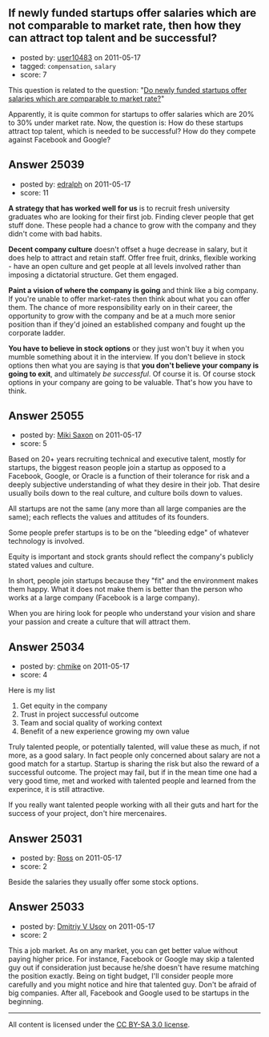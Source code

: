 ## If newly funded startups offer salaries which are not comparable to market rate, then how they can attract top talent and be successful?

- posted by: [user10483](https://stackexchange.com/users/-1/10483-user10483) on 2011-05-17
- tagged: `compensation`, `salary`
- score: 7

This question is related to the question: "[Do newly funded startups offer salaries which are comparable to market rate?][1]"

Apparently, it is quite common for startups to offer salaries which are 20% to 30% under market rate. Now, the question is: How do these startups attract top talent, which is needed to be successful? How do they compete against Facebook and Google? 


  [1]: http://answers.onstartups.com/questions/24984/do-newly-funded-startups-offer-salaries-which-are-comparable-to-market-rate


## Answer 25039

- posted by: [edralph](https://stackexchange.com/users/-1/9362-edralph) on 2011-05-17
- score: 11

**A strategy that has worked well for us** is to recruit fresh university graduates who are looking for their first job.  Finding clever people that get stuff done.  These people had a chance to grow with the company and they didn't come with bad habits.

**Decent company culture** doesn't offset a huge decrease in salary, but it does help to attract and retain staff.  Offer free fruit, drinks, flexible working - have an open culture and get people at all levels involved rather than imposing a dictatorial structure.  Get them engaged.

**Paint a vision of where the company is going** and think like a big company.  If you're unable to offer market-rates then think about what you can offer them.  The chance of more responsibility early on in their career, the opportunity to grow with the company and be at a much more senior position than if they'd joined an established company and fought up the corporate ladder.

**You have to believe in stock options** or they just won't buy it when you mumble something about it in the interview.  If you don't believe in stock options then what you are saying is that **you don't believe your company is going to exit**, and ultimately *be successful*.  Of course it is.  Of course stock options in your company are going to be valuable.  That's how you have to think.


## Answer 25055

- posted by: [Miki Saxon](https://stackexchange.com/users/-1/9961-miki-saxon) on 2011-05-17
- score: 5

Based on 20+ years recruiting technical and executive talent, mostly for startups, the biggest reason people join a startup as opposed to a Facebook, Google, or Oracle is a function of their tolerance for risk and a deeply subjective understanding of what they desire in their job. That desire usually boils down to the real culture, and culture boils down to values.

All startups are not the same (any more than all large companies are the same); each reflects the values and attitudes of its founders.

Some people prefer startups is to be on the "bleeding edge" of whatever technology is involved.

Equity is important and stock grants should reflect the company's publicly stated values and culture.

In short, people join startups because they "fit" and the environment makes them happy. What it does not make them is better than the person who works at a large company (Facebook is a large company).

When you are hiring look for people who understand your vision and share your passion and create a culture that will attract them.


## Answer 25034

- posted by: [chmike](https://stackexchange.com/users/-1/9453-chmike) on 2011-05-17
- score: 4

Here is my list

1. Get equity in the company
2. Trust in project successful outcome
3. Team and social quality of working context
4. Benefit of a new experience growing my own value

Truly talented people, or potentially talented, will value these as much, if not more, as a good salary. In fact people only concerned about salary are not a good match for a startup. Startup is sharing the risk but also the reward of a successful outcome. The project may fail, but if in the mean time one had a very good time, met and worked with talented people and learned from the experince, it is still attractive. 

If you really want talented people working with all their guts and hart for the success of your project, don't hire mercenaires.


## Answer 25031

- posted by: [Ross](https://stackexchange.com/users/-1/1390-ross) on 2011-05-17
- score: 2

Beside the salaries they usually offer some stock options.


## Answer 25033

- posted by: [Dmitriy V Usov](https://stackexchange.com/users/-1/10523-dmitriy-v-usov) on 2011-05-17
- score: 2

This a job market. As on any market, you can get better value without paying higher price. For instance, Facebook or Google may skip a talented guy out if consideration just because he/she doesn't have resume matching the position exactly. Being on tight budget, I'll consider people more carefully and you might notice and hire that talented guy. Don't be afraid of big companies. After all, Facebook and Google used to be startups in the beginning.
 



---

All content is licensed under the [CC BY-SA 3.0 license](https://creativecommons.org/licenses/by-sa/3.0/).
